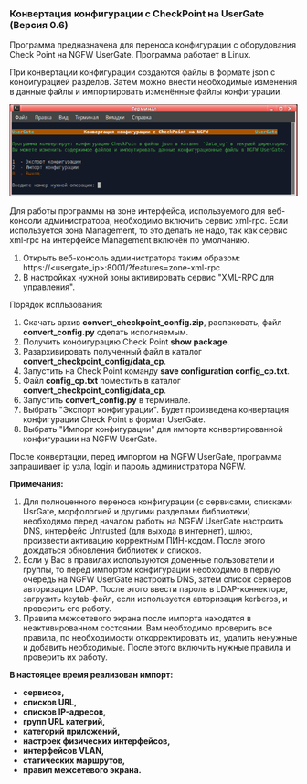<h3>Конвертация конфигурации с CheckPoint на UserGate (Версия 0.6)</h3>

Программа предназначена для переноса конфигурации с оборудования Check Point на NGFW UserGate.
Программа работает в Linux.

При конвертации конфигурации создаются файлы в формате json с конфигурацией разделов.
Затем можно внести необходимые изменения в данные файлы и импортировать изменённые файлы конфигурации.

<p align="center"><img src="main_image.png"></p>

Для работы программы на зоне интерфейса, используемого для веб-консоли администратора, необходимо включить сервис xml-rpc.
Если используется зона Management, то это делать не надо, так как сервис xml-rpc на интерфейсе Management включён по умолчанию.
1. Открыть веб-консоль администратора таким образом: https://<usergate_ip>:8001/?features=zone-xml-rpc
2. В настройках нужной зоны активировать сервис "XML-RPC для управления".

Порядок испльзования:
1. Скачать архив <b>convert_checkpoint_config.zip</b>, распаковать, файл <b>convert_config.py</b> сделать исполняемым.
2. Получить конфигурацию Check Point <b>show package</b>.
3. Разархивировать полученный файл в каталог <b>convert_checkpoint_config/data_cp</b>.
4. Запустить на Check Point команду <b>save configuration config_cp.txt</b>.
5. Файл <b>config_cp.txt</b> поместить в каталог <b>convert_checkpoint_config/data_cp</b>.
6. Запустить <b>convert_config.py</b> в терминале.
7. Выбрать "Экспорт конфигурации". Будет произведена конвертация конфигурации Check Point в формат UserGate.
8. Выбрать "Импорт конфигурации" для импорта конвертированной конфигурации на NGFW UserGate.

После конвертации, перед импортом на NGFW UserGate, программа запрашивает ip узла, login и пароль администратора NGFW.

<b>Примечания:</b>
1. Для полноценного переноса конфигурации (с сервисами, списками UsrGate, морфологией и другими разделами библиотеки)
необходимо перед началом работы на NGFW UserGate настроить DNS, интерфейс Untrusted (для выхода в интернет), шлюз,
произвести активацию корректным ПИН-кодом. После этого дождаться обновления библиотек и списков.<br>
2. Если у Вас в правилах используются доменные пользователи и группы, то перед импортом конфигурации необходимо в первую
очередь на NGFW UserGate настроить DNS, затем список серверов авторизации LDAP. После этого ввести пароль в
LDAP-коннекторе, загрузить keytab-файл, если используется авторизация kerberos, и проверить его работу.
3. Правила межсетевого экрана после импорта находятся в неактивированном состоянии. Вам необходимо проверить все правила,
по необходимости откорректировать их, удалить ненужные и добавить необходимые. После этого включить нужные правила и
проверить их работу.

<b>В настоящее время реализован импорт:
- сервисов,
- списков URL,
- списков IP-адресов,
- групп URL категрий,
- категорий приложений,
- настроек физических интерфейсов,
- интерфейсов VLAN,
- статических маршрутов,
- правил межсетевого экрана.
</b>
